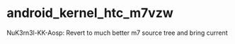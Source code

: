 android_kernel_htc_m7vzw
========================

NuK3rn3l-KK-Aosp: Revert to much better m7 source tree and bring current
